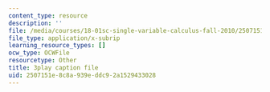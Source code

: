```yaml
---
content_type: resource
description: ''
file: /media/courses/18-01sc-single-variable-calculus-fall-2010/2507151e8c8a939eddc92a1529433028_4sTKcvYMNxk.srt
file_type: application/x-subrip
learning_resource_types: []
ocw_type: OCWFile
resourcetype: Other
title: 3play caption file
uid: 2507151e-8c8a-939e-ddc9-2a1529433028
---
```

